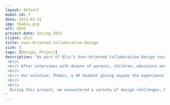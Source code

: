 ```yaml
---
layout: default
modal-id: 7
date: 2013-01-31
img: themis.png
alt: UOCD
project-date: Spring 2013
client: Olin
title: User-Oriented Collaborative Design 
size: 5
tags: [Design, Project]
description: "As part of Olin’s User-Oriented Collaborative Design course, I worked for a semester with parents of visually impaired children to understand their experiences and design a product based on their challenges and values. 
 <br/>
 <br/> After interviews with dozens of parents, children, educators and community advocates, my team realized that getting people to challenge visually impaired children is a difficulty for many parents. They’re trying to raise their children, while teachers, family members and even other children often go out of their way to make sure visually impaired children aren’t challenged or disadvantaged. These people, while meaning well, are making it so visually impaired children are not prepared to handle the real world. Many parents spoke about being exhausted from simply trying to get teacher to challenge their students.  
 <br/>
 <br/> Our solution: Themis, a VR headset giving anyone the experience of being a visually impaired person with the tools and experience necessary to thrive. Themis totally simulates the sight, hearing, and some of the tactile sensations experienced by a visually impaired person completing a variety of tasks. It allows users to walk through these experiences first on their own, with the sense of a visually impaired person, and then with expert guidance to help them understand the actual experience of a visually impaired person, who has tools to navigate the world. 
 <br/>
 <br/>
  During this project, we encountered a variety of design challenges, but the most prominent was the fact that parents wanted us to design for their children, not them. In interviews, every idea we co-designed with was changed into a product for the children. Essentially, in their eyes, we should focus on designing for their children, not them. The course guideline was quite clear; we were designing for the parents. To help overcome this challenge we changed our co-design approach and introduced our ideas as tools focused on the child that the parent could use. With this approach, we narrowed in on Themis as the idea that parents found the most valuable. 
"  
---
```

